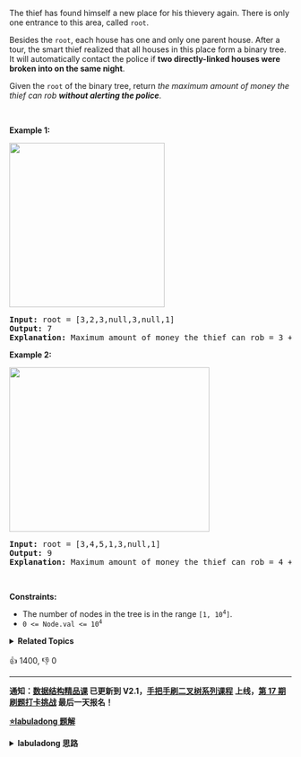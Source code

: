 <p>The thief has found himself a new place for his thievery again. There is only one entrance to this area, called <code>root</code>.</p>

<p>Besides the <code>root</code>, each house has one and only one parent house. After a tour, the smart thief realized that all houses in this place form a binary tree. It will automatically contact the police if <strong>two directly-linked houses were broken into on the same night</strong>.</p>

<p>Given the <code>root</code> of the binary tree, return <em>the maximum amount of money the thief can rob <strong>without alerting the police</strong></em>.</p>

<p>&nbsp;</p>
<p><strong>Example 1:</strong></p>
<img alt="" src="https://assets.leetcode.com/uploads/2021/03/10/rob1-tree.jpg" style="width: 277px; height: 293px;" />
<pre>
<strong>Input:</strong> root = [3,2,3,null,3,null,1]
<strong>Output:</strong> 7
<strong>Explanation:</strong> Maximum amount of money the thief can rob = 3 + 3 + 1 = 7.
</pre>

<p><strong>Example 2:</strong></p>
<img alt="" src="https://assets.leetcode.com/uploads/2021/03/10/rob2-tree.jpg" style="width: 357px; height: 293px;" />
<pre>
<strong>Input:</strong> root = [3,4,5,1,3,null,1]
<strong>Output:</strong> 9
<strong>Explanation:</strong> Maximum amount of money the thief can rob = 4 + 5 = 9.
</pre>

<p>&nbsp;</p>
<p><strong>Constraints:</strong></p>

<ul>
	<li>The number of nodes in the tree is in the range <code>[1, 10<sup>4</sup>]</code>.</li>
	<li><code>0 &lt;= Node.val &lt;= 10<sup>4</sup></code></li>
</ul>
<details><summary><strong>Related Topics</strong></summary>树 | 深度优先搜索 | 动态规划 | 二叉树</details><br>

<div>👍 1400, 👎 0</div>

<div id="labuladong"><hr>

**通知：[数据结构精品课](https://aep.h5.xeknow.com/s/1XJHEO) 已更新到 V2.1，[手把手刷二叉树系列课程](https://aep.xet.tech/s/3YGcq3) 上线，[第 17 期刷题打卡挑战](https://aep.xet.tech/s/2jPp5X) 最后一天报名！**



<p><strong><a href="https://labuladong.github.io/article?qno=337" target="_blank">⭐️labuladong 题解</a></strong></p>
<details><summary><strong>labuladong 思路</strong></summary>

## 基本思路

PS：这道题在[《算法小抄》](https://mp.weixin.qq.com/s/tUSovvogbR9StkPWb75fUw) 的第 201 页。

这题 [打家劫舍 I](#198) 和 [打家劫舍 II](#213) 的思路完全一样，稍微改写一下就出来了。

**详细题解：[一个方法团灭 LeetCode 打家劫舍问题](https://labuladong.github.io/article/fname.html?fname=抢房子)**

**标签：[一维动态规划](https://mp.weixin.qq.com/mp/appmsgalbum?__biz=MzAxODQxMDM0Mw==&action=getalbum&album_id=2122007027366395905)，[动态规划](https://mp.weixin.qq.com/mp/appmsgalbum?__biz=MzAxODQxMDM0Mw==&action=getalbum&album_id=1318881141113536512)**

## 解法代码

```java
class Solution {
    Map<TreeNode, Integer> memo = new HashMap<>();

    public int rob(TreeNode root) {
        if (root == null) return 0;
        // 利用备忘录消除重叠子问题
        if (memo.containsKey(root))
            return memo.get(root);
        // 抢，然后去下下家
        int do_it = root.val
                + (root.left == null ?
                0 : rob(root.left.left) + rob(root.left.right))
                + (root.right == null ?
                0 : rob(root.right.left) + rob(root.right.right));
        // 不抢，然后去下家
        int not_do = rob(root.left) + rob(root.right);

        int res = Math.max(do_it, not_do);
        memo.put(root, res);
        return res;
    }
}
```

**类似题目**：
  - [198. 打家劫舍 🟠](/problems/house-robber)
  - [213. 打家劫舍 II 🟠](/problems/house-robber-ii)
  - [剑指 Offer II 089. 房屋偷盗 🟠](/problems/Gu0c2T)
  - [剑指 Offer II 090. 环形房屋偷盗 🟠](/problems/PzWKhm)

</details>
</div>





